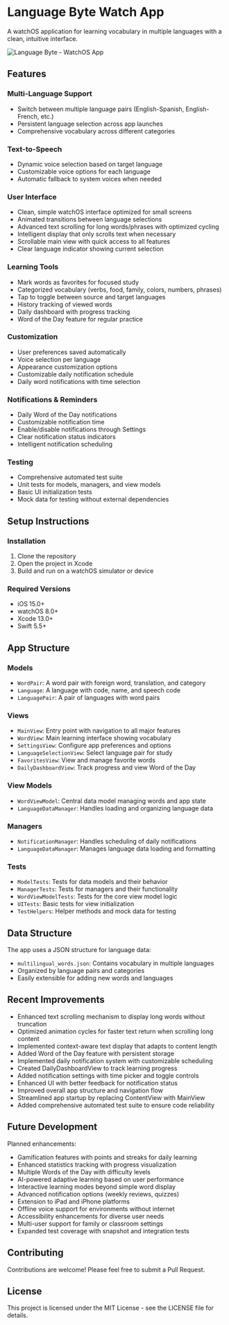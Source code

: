 # Language Byte Watch App

A watchOS application for learning vocabulary in multiple languages with a clean, intuitive interface.

![Language Byte - WatchOS App](app_screenshot.png)

## Features

### Multi-Language Support
- Switch between multiple language pairs (English-Spanish, English-French, etc.)
- Persistent language selection across app launches
- Comprehensive vocabulary across different categories

### Text-to-Speech
- Dynamic voice selection based on target language
- Customizable voice options for each language
- Automatic fallback to system voices when needed

### User Interface
- Clean, simple watchOS interface optimized for small screens
- Animated transitions between language selections
- Advanced text scrolling for long words/phrases with optimized cycling
- Intelligent display that only scrolls text when necessary
- Scrollable main view with quick access to all features
- Clear language indicator showing current selection

### Learning Tools
- Mark words as favorites for focused study
- Categorized vocabulary (verbs, food, family, colors, numbers, phrases)
- Tap to toggle between source and target languages
- History tracking of viewed words
- Daily dashboard with progress tracking
- Word of the Day feature for regular practice

### Customization
- User preferences saved automatically
- Voice selection per language
- Appearance customization options
- Customizable daily notification schedule
- Daily word notifications with time selection

### Notifications & Reminders
- Daily Word of the Day notifications
- Customizable notification time
- Enable/disable notifications through Settings
- Clear notification status indicators
- Intelligent notification scheduling

### Testing
- Comprehensive automated test suite
- Unit tests for models, managers, and view models
- Basic UI initialization tests
- Mock data for testing without external dependencies

## Setup Instructions

### Installation
1. Clone the repository
2. Open the project in Xcode
3. Build and run on a watchOS simulator or device

### Required Versions
- iOS 15.0+
- watchOS 8.0+
- Xcode 13.0+
- Swift 5.5+

## App Structure

### Models
- `WordPair`: A word pair with foreign word, translation, and category
- `Language`: A language with code, name, and speech code
- `LanguagePair`: A pair of languages with word pairs

### Views
- `MainView`: Entry point with navigation to all major features
- `WordView`: Main learning interface showing vocabulary
- `SettingsView`: Configure app preferences and options
- `LanguageSelectionView`: Select language pair for study
- `FavoritesView`: View and manage favorite words
- `DailyDashboardView`: Track progress and view Word of the Day

### View Models
- `WordViewModel`: Central data model managing words and app state
- `LanguageDataManager`: Handles loading and organizing language data

### Managers
- `NotificationManager`: Handles scheduling of daily notifications
- `LanguageDataManager`: Manages language data loading and formatting

### Tests
- `ModelTests`: Tests for data models and their behavior
- `ManagerTests`: Tests for managers and their functionality
- `WordViewModelTests`: Tests for the core view model logic
- `UITests`: Basic tests for view initialization
- `TestHelpers`: Helper methods and mock data for testing

## Data Structure

The app uses a JSON structure for language data:
- `multilingual_words.json`: Contains vocabulary in multiple languages
- Organized by language pairs and categories
- Easily extensible for adding new words and languages

## Recent Improvements

- Enhanced text scrolling mechanism to display long words without truncation
- Optimized animation cycles for faster text return when scrolling long content
- Implemented context-aware text display that adapts to content length
- Added Word of the Day feature with persistent storage
- Implemented daily notification system with customizable scheduling
- Created DailyDashboardView to track learning progress
- Added notification settings with time picker and toggle controls
- Enhanced UI with better feedback for notification status
- Improved overall app structure and navigation flow
- Streamlined app startup by replacing ContentView with MainView
- Added comprehensive automated test suite to ensure code reliability

## Future Development

Planned enhancements:
- Gamification features with points and streaks for daily learning
- Enhanced statistics tracking with progress visualization
- Multiple Words of the Day with difficulty levels
- AI-powered adaptive learning based on user performance
- Interactive learning modes beyond simple word display
- Advanced notification options (weekly reviews, quizzes)
- Extension to iPad and iPhone platforms
- Offline voice support for environments without internet
- Accessibility enhancements for diverse user needs
- Multi-user support for family or classroom settings
- Expanded test coverage with snapshot and integration tests

## Contributing

Contributions are welcome! Please feel free to submit a Pull Request.

## License

This project is licensed under the MIT License - see the LICENSE file for details. 
